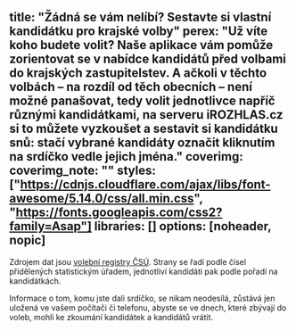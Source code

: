 title: "Žádná se vám nelíbí? Sestavte si vlastní kandidátku pro krajské volby"
perex: "Už víte koho budete volit? Naše aplikace vám pomůže zorientovat se v nabídce kandidátů před volbami do krajských zastupitelstev. A ačkoli v těchto volbách – na rozdíl od těch obecních – není možné panašovat, tedy volit jednotlivce napříč různými kandidátkami, na serveru iROZHLAS.cz si to můžete vyzkoušet a sestavit si kandidátku snů: stačí vybrané kandidáty označit kliknutím na srdíčko vedle jejich jména."
coverimg:
coverimg_note: ""
styles: ["https://cdnjs.cloudflare.com/ajax/libs/font-awesome/5.14.0/css/all.min.css", "https://fonts.googleapis.com/css2?family=Asap"]
libraries: []
options: [noheader, nopic]
---
<wide><div id="app"></div></wide>

Zdrojem dat jsou [volební registry ČSÚ](https://volby.cz/opendata/kz2020/kz2020_opendata.htm). Strany se řadí podle čísel přidělených statistickým úřadem, jednotliví kandidáti pak podle pořadí na kandidátkách.

Informace o tom, komu jste dali srdíčko, se nikam neodesílá, zůstává jen uložená ve vašem počítači či telefonu, abyste se ve dnech, které zbývají do voleb, mohli ke zkoumání kandidátek a kandidátů vrátit.
